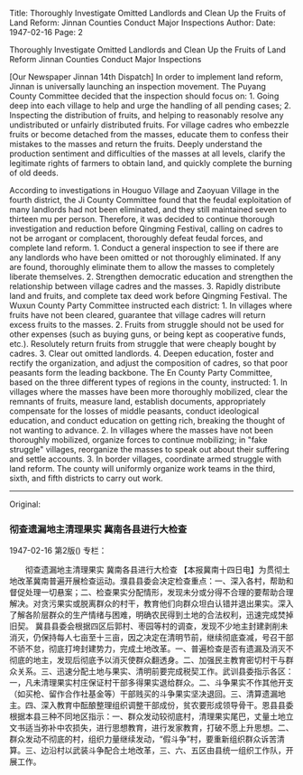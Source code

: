 Title: Thoroughly Investigate Omitted Landlords and Clean Up the Fruits of Land Reform: Jinnan Counties Conduct Major Inspections
Author:
Date: 1947-02-16
Page: 2

Thoroughly Investigate Omitted Landlords and Clean Up the Fruits of Land Reform
Jinnan Counties Conduct Major Inspections

[Our Newspaper Jinnan 14th Dispatch] In order to implement land reform, Jinnan is universally launching an inspection movement. The Puyang County Committee decided that the inspection should focus on: 1. Going deep into each village to help and urge the handling of all pending cases; 2. Inspecting the distribution of fruits, and helping to reasonably resolve any undistributed or unfairly distributed fruits. For village cadres who embezzle fruits or become detached from the masses, educate them to confess their mistakes to the masses and return the fruits. Deeply understand the production sentiment and difficulties of the masses at all levels, clarify the legitimate rights of farmers to obtain land, and quickly complete the burning of old deeds.

According to investigations in Houguo Village and Zaoyuan Village in the fourth district, the Ji County Committee found that the feudal exploitation of many landlords had not been eliminated, and they still maintained seven to thirteen mu per person. Therefore, it was decided to continue thorough investigation and reduction before Qingming Festival, calling on cadres to not be arrogant or complacent, thoroughly defeat feudal forces, and complete land reform. 1. Conduct a general inspection to see if there are any landlords who have been omitted or not thoroughly eliminated. If any are found, thoroughly eliminate them to allow the masses to completely liberate themselves. 2. Strengthen democratic education and strengthen the relationship between village cadres and the masses. 3. Rapidly distribute land and fruits, and complete tax deed work before Qingming Festival. The Wuxun County Party Committee instructed each district: 1. In villages where fruits have not been cleared, guarantee that village cadres will return excess fruits to the masses. 2. Fruits from struggle should not be used for other expenses (such as buying guns, or being kept as cooperative funds, etc.). Resolutely return fruits from struggle that were cheaply bought by cadres. 3. Clear out omitted landlords. 4. Deepen education, foster and rectify the organization, and adjust the composition of cadres, so that poor peasants form the leading backbone. The En County Party Committee, based on the three different types of regions in the county, instructed: 1. In villages where the masses have been more thoroughly mobilized, clear the remnants of fruits, measure land, establish documents, appropriately compensate for the losses of middle peasants, conduct ideological education, and conduct education on getting rich, breaking the thought of not wanting to advance. 2. In villages where the masses have not been thoroughly mobilized, organize forces to continue mobilizing; in "fake struggle" villages, reorganize the masses to speak out about their suffering and settle accounts. 3. In border villages, coordinate armed struggle with land reform. The county will uniformly organize work teams in the third, sixth, and fifth districts to carry out work.



<hr /> 

Original: 


### 彻查遗漏地主清理果实  冀南各县进行大检查

1947-02-16
第2版()
专栏：

　　彻查遗漏地主清理果实
    冀南各县进行大检查
    【本报冀南十四日电】为贯彻土地改革冀南普遍开展检查运动。濮县县委会决定检查重点：一、深入各村，帮助和督促处理一切悬案；二、检查果实分配情形，发现未分或分得不合理的要帮助合理解决。对贪污果实或脱离群众的村干，教育他们向群众坦白认错并退出果实。深入了解各阶层群众的生产情绪与困难，明确农民得到土地的合法权利，迅速完成焚掉旧契。
    冀县县委会根据四区后郭村、枣园等村的调查，发现不少地主封建剥削未消灭，仍保持每人七亩至十三亩，因之决定在清明节前，继续彻底查减，号召干部不骄不怠，彻底打垮封建势力，完成土地改革。一、普遍检查是否有遗漏及消灭不彻底的地主，发现后彻底予以消灭使群众翻透身。二、加强民主教育密切村干与群众关系。三、迅速分配土地与果实、清明前要完成税契工作。武训县委指示各区：一，凡未清理果实村庄保证村干部多得果实退给群众。二、斗争果实不作其他开支（如买枪、留作合作社基金等）干部贱买的斗争果实坚决退回。三、清算遗漏地主。四、深入教育中酝酿整理组织调整干部成份，贫农要形成领导骨干。恩县县委根据本县三种不同地区指示：一、群众发动较彻底村，清理果实尾巴，丈量土地立文书适当弥补中农损失，进行思想教育，进行发家教育，打破不愿上升思想。二、群众发动不彻底的村，组织力量继续发动，“假斗争”村，要重新组织群众诉苦清算。三、边沿村以武装斗争配合土地改革，三、六、五区由县统一组织工作队，开展工作。
